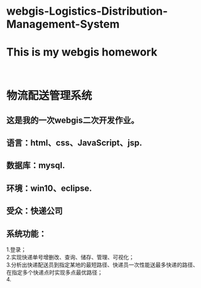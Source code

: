 # webgis-Logistics-Distribution-Management-System
# This is my webgis homework
    
# 物流配送管理系统
## 这是我的一次webgis二次开发作业。
## 语言：html、css、JavaScript、jsp.
## 数据库：mysql.
## 环境：win10、eclipse.
## 受众：快递公司
## 系统功能：  
1.登录；  
2.实现快递单号增删改、查询、储存、管理、可视化；  
3.分析出快递配送员到指定某地的最短路径、快递员一次性能送最多快递的路径、在指定多个快递点时实现多点最优路径；  
4.
